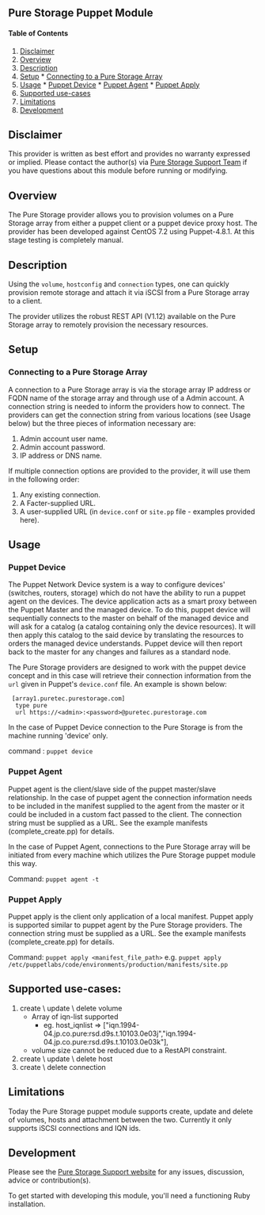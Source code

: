 ## Pure Storage Puppet Module

#### Table of Contents

  1. [Disclaimer](#disclaimer)
  2. [Overview](#overview)
  3. [Description](#description)
  4. [Setup](#setup)
    * [Connecting to a Pure Storage Array](#connecting-to-a-purestorage-array)
  5. [Usage](#usage)
    * [Puppet Device](#puppet-device)
    * [Puppet Agent](#puppet-agent)
    * [Puppet Apply](#puppet-apply)
  6. [Supported use-cases](#supported-use-cases)  
  7. [Limitations](#limitations)
  8. [Development](#development)

## Disclaimer

This provider is written as best effort and provides no warranty expressed or
implied. Please contact the author(s) via [Pure Storage Support Team](https://www.purestorage.com/support.html) if you have
questions about this module before running or modifying.

## Overview

The Pure Storage provider allows you to provision volumes on a Pure Storage array
from either a puppet client or a puppet device proxy host. The provider has
been developed against CentOS 7.2 using Puppet-4.8.1. At this stage testing
is completely manual.

## Description

Using the `volume`, `hostconfig` and `connection` types, one
can quickly provision remote storage and attach it via iSCSI from a
Pure Storage array to a client.

The provider utilizes the robust REST API (V1.12) available on the Pure Storage
array to remotely provision the necessary resources.

## Setup

### Connecting to a Pure Storage Array

A connection to a Pure Storage array is via the storage array IP address 
or FQDN name of the storage array and through use of a Admin account. 
A connection string is needed to inform the providers how to connect. 
The providers can get the connection string from various locations 
(see Usage below) but the three pieces of information necessary are:

  1. Admin account user name.
  2. Admin account password.
  3. IP address or DNS name.

If multiple connection options are provided to the provider, it will use them
in the following order:

  1. Any existing connection.
  2. A Facter-supplied URL.
  3. A user-supplied URL (in `device.conf` or `site.pp` file - examples provided here).

## Usage

### Puppet Device

The Puppet Network Device system is a way to configure devices' (switches,
routers, storage) which do not have the ability to run a puppet agent on
the devices. The device application acts as a smart proxy between the Puppet
Master and the managed device. To do this, puppet device will
sequentially connects to the master on behalf of the managed device
and will ask for a catalog (a catalog containing only the device
resources). It will then apply this catalog to the said device by translating
the resources to orders the managed device understands. Puppet device will
then report back to the master for any changes and failures as a standard node.

The Pure Storage providers are designed to work with the puppet device concept and
in this case will retrieve their connection information from the `url` given
in Puppet's `device.conf` file. An example is shown below:

     [array1.puretec.purestorage.com]
      type pure
      url https://<admin>:<password>@puretec.purestorage.com

In the case of Puppet Device connection to the Pure Storage is from the machine
running 'device' only.

command : `puppet device`

### Puppet Agent

Puppet agent is the client/slave side of the puppet master/slave relationship.
In the case of puppet agent the connection information needs to be included in
the manifest supplied to the agent from the master or it could be included
in a custom fact passed to the client. The connection string must be supplied
as a URL. See the example manifests (complete_create.pp) for details.

In the case of Puppet Agent, connections to the Pure Storage array will be
initiated from every machine which utilizes the Pure Storage puppet module this
way.

Command: `puppet agent -t`

### Puppet Apply

Puppet apply is the client only application of a local manifest. Puppet apply
is supported similar to puppet agent by the Pure Storage providers. 
The connection string must be supplied as a URL. See the example 
manifests (complete_create.pp) for details.

Command: `puppet apply <manifest_file_path>`
   e.g. `puppet apply /etc/puppetlabs/code/environments/production/manifests/site.pp`

## Supported use-cases:

   1. create \ update \ delete volume
      * Array of iqn-list supported
        - eg.  host_iqnlist =>  ["iqn.1994-04.jp.co.pure:rsd.d9s.t.10103.0e03j","iqn.1994-04.jp.co.pure:rsd.d9s.t.10103.0e03k"],
      * volume size cannot be reduced due to a RestAPI constraint.
   2. create \ update \ delete host
   3. create \ delete connection

## Limitations

Today the Pure Storage puppet module supports create, update and delete of 
volumes, hosts and attachment between the two. 
Currently it only supports iSCSI connections and IQN ids.

## Development

Please see the [Pure Storage Support website](https://www.purestorage.com/support.html) for any issues,
discussion, advice or contribution(s).

To get started with developing this module, you'll need a functioning Ruby installation.
